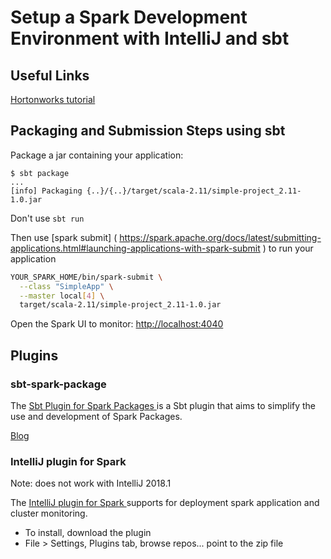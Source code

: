 # Setup a Spark Development Environment with IntelliJ and sbt

## Useful Links

[ Hortonworks tutorial ]( https://hortonworks.com/tutorial/setting-up-a-spark-development-environment-with-scala/ )


## Packaging and Submission Steps using sbt 

Package a jar containing your application:

```shell
$ sbt package
...
[info] Packaging {..}/{..}/target/scala-2.11/simple-project_2.11-1.0.jar
```

Don't use ``sbt run`` 

Then use [spark submit] ( https://spark.apache.org/docs/latest/submitting-applications.html#launching-applications-with-spark-submit )
 to run your application

```sh
YOUR_SPARK_HOME/bin/spark-submit \
  --class "SimpleApp" \
  --master local[4] \
  target/scala-2.11/simple-project_2.11-1.0.jar
```

Open the Spark UI to monitor: [ http://localhost:4040 ]( http://localhost:4040 )


## Plugins

### sbt-spark-package

The [ Sbt Plugin for Spark Packages ]( https://github.com/databricks/sbt-spark-package ) is a Sbt plugin that aims to simplify the use and development of Spark Packages.

[ Blog ]( https://medium.com/@mrpowers/creating-a-spark-project-with-sbt-intellij-sbt-spark-package-and-friends-cc9108751c28 )


### IntelliJ plugin for Spark 

Note: does not work with IntelliJ 2018.1

The [ IntelliJ plugin for Spark ]( https://plugins.jetbrains.com/plugin/10412-spark ) supports for deployment spark application and cluster monitoring. 

- To install, download the plugin
- File > Settings, Plugins tab, browse repos... point to the zip file

